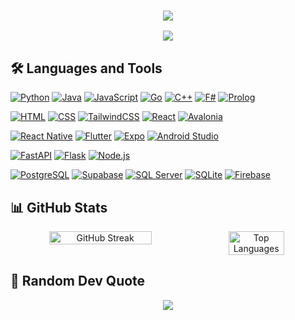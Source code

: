 <h3 align="center">
  <a href="https://github.com/DenverCoder1/readme-typing-svg">
    <img src="https://readme-typing-svg.demolab.com/?lines=Always%20learning%20new%20things;Enjoying%20the%20journey;Exploring%20new%20technologies;Passionate%20about%20creating&font=Fira%20Code&center=true&width=440&height=45&color=f75c7e&vCenter=true&pause=1000&size=22" />
  </a>
</h3>

<p align="center">
  <img src="https://github-stats-alpha.vercel.app/api?username=aleju03&cc=140d3b&tc=fff&ic=fff&bc=140d3b" />
</p>

## 🛠️ Languages and Tools
[![Python](https://custom-icon-badges.demolab.com/badge/-Python-blue?style=for-the-badge&logo=python&logoColor=white)](https://www.python.org/)
[![Java](https://custom-icon-badges.demolab.com/badge/-Java-red?style=for-the-badge&logo=java&logoColor=white)](https://www.java.com/)
[![JavaScript](https://custom-icon-badges.demolab.com/badge/-JavaScript-F7DF1E?style=for-the-badge&logo=javascript&logoColor=black)](https://developer.mozilla.org/en-US/docs/Web/JavaScript)
[![Go](https://custom-icon-badges.demolab.com/badge/-Go-00ADD8?style=for-the-badge&logo=go&logoColor=white)](https://golang.org/)
[![C++](https://custom-icon-badges.demolab.com/badge/-C++-00599C?style=for-the-badge&logo=cpp&logoColor=white)](https://isocpp.org/)
[![F#](https://custom-icon-badges.demolab.com/badge/-F%23-378BBA?style=for-the-badge&logo=fsharp&logoColor=white)](https://fsharp.org/)
[![Prolog](https://custom-icon-badges.demolab.com/badge/-Prolog-FF4F4F?style=for-the-badge&logo=prolog&logoColor=white)](https://www.swi-prolog.org/)

[![HTML](https://custom-icon-badges.demolab.com/badge/-HTML-E34F26?style=for-the-badge&logo=html5&logoColor=white)](https://developer.mozilla.org/en-US/docs/Web/HTML)
[![CSS](https://custom-icon-badges.demolab.com/badge/-CSS-1572B6?style=for-the-badge&logo=css3&logoColor=white)](https://developer.mozilla.org/en-US/docs/Web/CSS)
[![TailwindCSS](https://custom-icon-badges.demolab.com/badge/-Tailwind%20CSS-06B6D4?style=for-the-badge&logo=tailwindcss&logoColor=white)](https://tailwindcss.com/)
[![React](https://custom-icon-badges.demolab.com/badge/-React-61DAFB?style=for-the-badge&logo=react&logoColor=black)](https://reactjs.org/)
[![Avalonia](https://custom-icon-badges.demolab.com/badge/-Avalonia-8B44AC?style=for-the-badge&logo=avalonia&logoColor=white)](https://avaloniaui.net/)

[![React Native](https://custom-icon-badges.demolab.com/badge/-React%20Native-61DAFB?style=for-the-badge&logo=react&logoColor=black)](https://reactnative.dev/)
[![Flutter](https://custom-icon-badges.demolab.com/badge/-Flutter-02569B?style=for-the-badge&logo=flutter&logoColor=white)](https://flutter.dev/)
[![Expo](https://custom-icon-badges.demolab.com/badge/-Expo-000020?style=for-the-badge&logo=expo&logoColor=white)](https://expo.dev/)
[![Android Studio](https://custom-icon-badges.demolab.com/badge/-Android%20Studio-3DDC84?style=for-the-badge&logo=android-studio&logoColor=white)](https://developer.android.com/studio)

[![FastAPI](https://custom-icon-badges.demolab.com/badge/-FastAPI-009688?style=for-the-badge&logo=fastapi&logoColor=white)](https://fastapi.tiangolo.com/)
[![Flask](https://custom-icon-badges.demolab.com/badge/-Flask-4EA1D3?style=for-the-badge&logo=flask&logoColor=white)](https://flask.palletsprojects.com/)
[![Node.js](https://custom-icon-badges.demolab.com/badge/-Node.js-339933?style=for-the-badge&logo=node.js&logoColor=white)](https://nodejs.org/)

[![PostgreSQL](https://custom-icon-badges.demolab.com/badge/-PostgreSQL-316192?style=for-the-badge&logo=postgresql&logoColor=white)](https://www.postgresql.org/)
[![Supabase](https://custom-icon-badges.demolab.com/badge/-Supabase-3ECF8E?style=for-the-badge&logo=supabase&logoColor=white)](https://supabase.com/)
[![SQL Server](https://custom-icon-badges.demolab.com/badge/-SQL%20Server-CC2927?style=for-the-badge&logo=microsoft-sql-server&logoColor=white)](https://www.microsoft.com/sql-server/)
[![SQLite](https://custom-icon-badges.demolab.com/badge/-SQLite-07405E?style=for-the-badge&logo=sqlite&logoColor=white)](https://www.sqlite.org/)
[![Firebase](https://custom-icon-badges.demolab.com/badge/-Firebase-FFA611?style=for-the-badge&logo=firebase&logoColor=black)](https://firebase.google.com/)

## 📊 GitHub Stats
<div align="center" style="display: flex; flex-direction: row;">
  <img width="57%" src="https://github-readme-streak-stats.herokuapp.com/?user=aleju03&theme=dark&hide_border=true" alt="GitHub Streak" />
  <img width="42%" src="https://github-readme-stats.vercel.app/api/top-langs/?username=aleju03&theme=dark&hide_border=true&include_all_commits=true&count_private=true&layout=compact" alt="Top Languages" />
</div>

## 💭 Random Dev Quote
<p align="center">
  <img src="https://quotes-github-readme.vercel.app/api?type=horizontal&theme=radical" />
</p>

